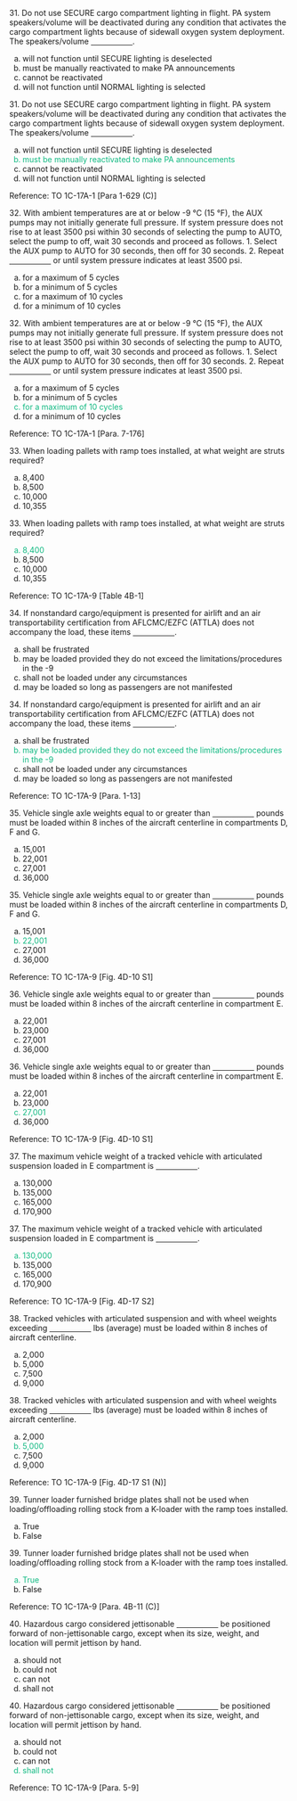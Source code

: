 <section data-auto-animate>
<p>31. Do not use SECURE cargo compartment lighting in flight. PA system speakers/volume will be deactivated during any condition that activates the cargo compartment lights because of sidewall oxygen system deployment. The speakers/volume <span style="text-decoration: underline; white-space: pre;">                   </span>.</p>
<ol>
<li type="a">will not function until SECURE lighting is deselected</li>
<li type="a">must be manually reactivated to make PA announcements</li>
<li type="a">cannot be reactivated</li>
<li type="a">will not function until NORMAL lighting is selected</li>
</ol>
</section>

<section>
<section data-auto-animate>
<p>31. Do not use SECURE cargo compartment lighting in flight. PA system speakers/volume will be deactivated during any condition that activates the cargo compartment lights because of sidewall oxygen system deployment. The speakers/volume <span style="text-decoration: underline; white-space: pre;">                   </span>.</p>
<ol>
<li type="a">will not function until SECURE lighting is deselected</li>
<li type="a" style="color: #10B981;">must be manually reactivated to make PA announcements</li>
<li type="a">cannot be reactivated</li>
<li type="a">will not function until NORMAL lighting is selected</li>
</ol>
</section>
<section>Reference: TO 1C-17A-1 [Para 1-629 (C)]</section>
</section>

<section data-auto-animate>
<p>32. With ambient temperatures are at or below -9 °C (15 °F), the AUX pumps may not initially generate full pressure. If system pressure does not rise to at least 3500 psi within 30 seconds of selecting the pump to AUTO, select the pump to off, wait 30 seconds and proceed as follows. 1. Select the AUX pump to AUTO for 30 seconds, then off for 30 seconds. 2. Repeat <span style="text-decoration: underline; white-space: pre;">                   </span> or until system pressure indicates at least 3500 psi.</p>
<ol>
<li type="a">for a maximum of 5 cycles</li>
<li type="a">for a minimum of 5 cycles</li>
<li type="a">for a maximum of 10 cycles</li>
<li type="a">for a minimum of 10 cycles</li>
</ol>
</section>

<section>
<section data-auto-animate>
<p>32. With ambient temperatures are at or below -9 °C (15 °F), the AUX pumps may not initially generate full pressure. If system pressure does not rise to at least 3500 psi within 30 seconds of selecting the pump to AUTO, select the pump to off, wait 30 seconds and proceed as follows. 1. Select the AUX pump to AUTO for 30 seconds, then off for 30 seconds. 2. Repeat <span style="text-decoration: underline; white-space: pre;">                   </span> or until system pressure indicates at least 3500 psi.</p>
<ol>
<li type="a">for a maximum of 5 cycles</li>
<li type="a">for a minimum of 5 cycles</li>
<li type="a" style="color: #10B981;">for a maximum of 10 cycles</li>
<li type="a">for a minimum of 10 cycles</li>
</ol>
</section>
<section>Reference: TO 1C-17A-1 [Para. 7-176]</section>
</section>

<section data-auto-animate>
<p>33. When loading pallets with ramp toes installed, at what weight are struts required?</p>
<ol>
<li type="a">8,400</li>
<li type="a">8,500</li>
<li type="a">10,000</li>
<li type="a">10,355</li>
</ol>
</section>

<section>
<section data-auto-animate>
<p>33. When loading pallets with ramp toes installed, at what weight are struts required?</p>
<ol>
<li type="a" style="color: #10B981;">8,400</li>
<li type="a">8,500</li>
<li type="a">10,000</li>
<li type="a">10,355</li>
</ol>
</section>
<section>Reference: TO 1C-17A-9 [Table 4B-1]</section>
</section>

<section data-auto-animate>
<p>34. If nonstandard cargo/equipment is presented for airlift and an air transportability certification from AFLCMC/EZFC (ATTLA) does not accompany the load, these items <span style="text-decoration: underline; white-space: pre;">                   </span>.</p>
<ol>
<li type="a">shall be frustrated</li>
<li type="a">may be loaded provided they do not exceed the limitations/procedures in the -9</li>
<li type="a">shall not be loaded under any circumstances</li>
<li type="a">may be loaded so long as passengers are not manifested</li>
</ol>
</section>

<section>
<section data-auto-animate>
<p>34. If nonstandard cargo/equipment is presented for airlift and an air transportability certification from AFLCMC/EZFC (ATTLA) does not accompany the load, these items <span style="text-decoration: underline; white-space: pre;">                   </span>.</p>
<ol>
<li type="a">shall be frustrated</li>
<li type="a" style="color: #10B981;">may be loaded provided they do not exceed the limitations/procedures in the -9</li>
<li type="a">shall not be loaded under any circumstances</li>
<li type="a">may be loaded so long as passengers are not manifested</li>
</ol>
</section>
<section>Reference: TO 1C-17A-9 [Para. 1-13]</section>
</section>

<section data-auto-animate>
<p>35. Vehicle single axle weights equal to or greater than <span style="text-decoration: underline; white-space: pre;">                   </span> pounds must be loaded within 8 inches of the aircraft centerline in compartments D, F and G.</p>
<ol>
<li type="a">15,001</li>
<li type="a">22,001</li>
<li type="a">27,001</li>
<li type="a">36,000</li>
</ol>
</section>

<section>
<section data-auto-animate>
<p>35. Vehicle single axle weights equal to or greater than <span style="text-decoration: underline; white-space: pre;">                   </span> pounds must be loaded within 8 inches of the aircraft centerline in compartments D, F and G.</p>
<ol>
<li type="a">15,001</li>
<li type="a" style="color: #10B981;">22,001</li>
<li type="a">27,001</li>
<li type="a">36,000</li>
</ol>
</section>
<section>Reference: TO 1C-17A-9 [Fig. 4D-10 S1]</section>
</section>

<section data-auto-animate>
<p>36. Vehicle single axle weights equal to or greater than <span style="text-decoration: underline; white-space: pre;">                   </span> pounds must be loaded within 8 inches of the aircraft centerline in compartment E.</p>
<ol>
<li type="a">22,001</li>
<li type="a">23,000</li>
<li type="a">27,001</li>
<li type="a">36,000</li>
</ol>
</section>

<section>
<section data-auto-animate>
<p>36. Vehicle single axle weights equal to or greater than <span style="text-decoration: underline; white-space: pre;">                   </span> pounds must be loaded within 8 inches of the aircraft centerline in compartment E.</p>
<ol>
<li type="a">22,001</li>
<li type="a">23,000</li>
<li type="a" style="color: #10B981;">27,001</li>
<li type="a">36,000</li>
</ol>
</section>
<section>Reference: TO 1C-17A-9 [Fig. 4D-10 S1]</section>
</section>

<section data-auto-animate>
<p>37. The maximum vehicle weight of a tracked vehicle with articulated suspension loaded in E compartment is <span style="text-decoration: underline; white-space: pre;">                   </span>.</p>
<ol>
<li type="a">130,000</li>
<li type="a">135,000</li>
<li type="a">165,000</li>
<li type="a">170,900</li>
</ol>
</section>

<section>
<section data-auto-animate>
<p>37. The maximum vehicle weight of a tracked vehicle with articulated suspension loaded in E compartment is <span style="text-decoration: underline; white-space: pre;">                   </span>.</p>
<ol>
<li type="a" style="color: #10B981;">130,000</li>
<li type="a">135,000</li>
<li type="a">165,000</li>
<li type="a">170,900</li>
</ol>
</section>
<section>Reference: TO 1C-17A-9 [Fig. 4D-17 S2]</section>
</section>

<section data-auto-animate>
<p>38. Tracked vehicles with articulated suspension and with wheel weights exceeding <span style="text-decoration: underline; white-space: pre;">                   </span> lbs (average) must be loaded within 8 inches of aircraft centerline.</p>
<ol>
<li type="a">2,000</li>
<li type="a">5,000</li>
<li type="a">7,500</li>
<li type="a">9,000</li>
</ol>
</section>

<section>
<section data-auto-animate>
<p>38. Tracked vehicles with articulated suspension and with wheel weights exceeding <span style="text-decoration: underline; white-space: pre;">                   </span> lbs (average) must be loaded within 8 inches of aircraft centerline.</p>
<ol>
<li type="a">2,000</li>
<li type="a" style="color: #10B981;">5,000</li>
<li type="a">7,500</li>
<li type="a">9,000</li>
</ol>
</section>
<section>Reference: TO 1C-17A-9 [Fig. 4D-17 S1 (N)]</section>
</section>

<section data-auto-animate>
<p>39. Tunner loader furnished bridge plates shall not be used when loading/offloading rolling stock from a K-loader with the ramp toes installed.</p>
<ol>
<li type="a">True</li>
<li type="a">False</li>
</ol>
</section>

<section>
<section data-auto-animate>
<p>39. Tunner loader furnished bridge plates shall not be used when loading/offloading rolling stock from a K-loader with the ramp toes installed.</p>
<ol>
<li type="a" style="color: #10B981;">True</li>
<li type="a">False</li>
</ol>
</section>
<section>Reference: TO 1C-17A-9 [Para. 4B-11 (C)]</section>
</section>

<section data-auto-animate>
<p>40. Hazardous cargo considered jettisonable <span style="text-decoration: underline; white-space: pre;">                   </span> be positioned forward of non-jettisonable cargo, except when its size, weight, and location will permit jettison by hand.</p>
<ol>
<li type="a">should not</li>
<li type="a">could not</li>
<li type="a">can not</li>
<li type="a">shall not</li>
</ol>
</section>

<section>
<section data-auto-animate>
<p>40. Hazardous cargo considered jettisonable <span style="text-decoration: underline; white-space: pre;">                   </span> be positioned forward of non-jettisonable cargo, except when its size, weight, and location will permit jettison by hand.</p>
<ol>
<li type="a">should not</li>
<li type="a">could not</li>
<li type="a">can not</li>
<li type="a" style="color: #10B981;">shall not</li>
</ol>
</section>
<section>Reference: TO 1C-17A-9 [Para. 5-9]</section>
</section>
